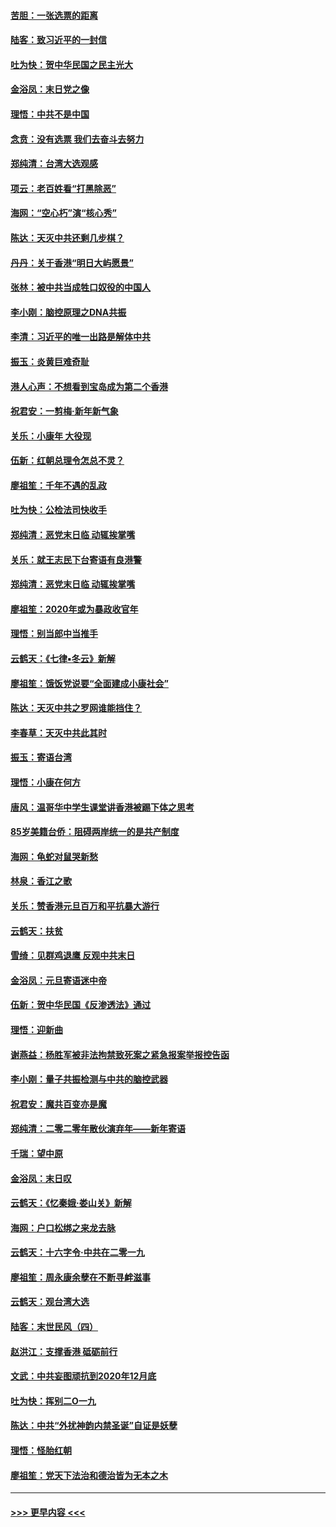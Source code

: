 #### [苦胆：一张选票的距离](../pages/nsc993/n11788914.md?t=01131055) 
#### [陆客：致习近平的一封信](../pages/nsc993/n11788867.md?t=01131055) 
#### [吐为快：贺中华民国之民主光大](../pages/nsc993/n11788618.md?t=01131055) 
#### [金浴凤：末日党之像](../pages/nsc993/n11787475.md?t=01131055) 
#### [理悟：中共不是中国](../pages/nsc993/n11787463.md?t=01131055) 
#### [念贲：没有选票  我们去奋斗去努力](../pages/nsc993/n11787398.md?t=01131055) 
#### [郑纯清：台湾大选观感](../pages/nsc993/n11786210.md?t=01131055) 
#### [项云：老百姓看“打黑除恶”](../pages/nsc993/n11785398.md?t=01131055) 
#### [海网：“空心朽”演“核心秀”](../pages/nsc993/n11783874.md?t=01131055) 
#### [陈达：天灭中共还剩几步棋？](../pages/nsc993/n11783719.md?t=01131055) 
#### [丹丹：关于香港“明日大屿愿景”](../pages/nsc993/n11783273.md?t=01131055) 
#### [张林：被中共当成牲口奴役的中国人](../pages/nsc993/n11782397.md?t=01131055) 
#### [李小刚：脑控原理之DNA共振](../pages/nsc993/n11780962.md?t=01131055) 
#### [李清：习近平的唯一出路是解体中共](../pages/nsc993/n11780866.md?t=01131055) 
#### [振玉：炎黄巨难奇耻](../pages/nsc993/n11779632.md?t=01131055) 
#### [港人心声：不想看到宝岛成为第二个香港](../pages/nsc993/n11778817.md?t=01131055) 
#### [祝君安：一剪梅‧新年新气象](../pages/nsc993/n11776340.md?t=01131055) 
#### [关乐：小康年 大役现](../pages/nsc993/n11774213.md?t=01131055) 
#### [伍新：红朝总理令怎总不灵？](../pages/nsc993/n11770813.md?t=01131055) 
#### [廖祖笙：千年不遇的乱政](../pages/nsc993/n11770373.md?t=01131055) 
#### [吐为快：公检法司快收手](../pages/nsc993/n11770359.md?t=01131055) 
#### [郑纯清：恶党末日临 动辄挨掌嘴](../pages/nsc993/n11769912.md?t=01131055) 
#### [关乐：就王志民下台寄语有良港警](../pages/nsc993/n11769903.md?t=01131055) 
#### [郑纯清：恶党末日临 动辄挨掌嘴](../pages/nsc993/n11769356.md?t=01131055) 
#### [廖祖笙：2020年或为暴政收官年](../pages/nsc993/n11768216.md?t=01131055) 
#### [理悟：别当郎中当推手](../pages/nsc993/n11768243.md?t=01131055) 
#### [云鹤天：《七律▪冬云》新解](../pages/nsc993/n11768204.md?t=01131055) 
#### [廖祖笙：饿饭党说要“全面建成小康社会”](../pages/nsc993/n11767482.md?t=01131055) 
#### [陈达：天灭中共之罗网谁能挡住？](../pages/nsc993/n11767465.md?t=01131055) 
#### [李春草：天灭中共此其时](../pages/nsc993/n11767452.md?t=01131055) 
#### [振玉：寄语台湾](../pages/nsc993/n11767432.md?t=01131055) 
#### [理悟：小康在何方](../pages/nsc993/n11767394.md?t=01131055) 
#### [唐风：温哥华中学生课堂讲香港被踢下体之思考](../pages/nsc993/n11766848.md?t=01131055) 
#### [85岁美籍台侨：阻碍两岸统一的是共产制度](../pages/nsc993/n11765043.md?t=01131055) 
#### [海网：龟蛇对鼠哭新愁](../pages/nsc993/n11764895.md?t=01131055) 
#### [林泉：香江之歌](../pages/nsc993/n11764415.md?t=01131055) 
#### [关乐：赞香港元旦百万和平抗暴大游行](../pages/nsc993/n11764382.md?t=01131055) 
#### [云鹤天：扶贫](../pages/nsc993/n11764245.md?t=01131055) 
#### [雪绮：见群鸡退鹰  反观中共末日](../pages/nsc993/n11762112.md?t=01131055) 
#### [金浴凤：元旦寄语迷中帝](../pages/nsc993/n11761788.md?t=01131055) 
#### [伍新：贺中华民国《反渗透法》通过](../pages/nsc993/n11761994.md?t=01131055) 
#### [理悟：迎新曲](../pages/nsc993/n11761152.md?t=01131055) 
#### [谢燕益：杨胜军被非法拘禁致死案之紧急报案举报控告函](../pages/nsc993/n11756134.md?t=01131055) 
#### [李小刚：量子共振检测与中共的脑控武器](../pages/nsc993/n11754518.md?t=01131055) 
#### [祝君安：魔共百变亦是魔](../pages/nsc993/n11754469.md?t=01131055) 
#### [郑纯清：二零二零年散伙演弃年——新年寄语](../pages/nsc993/n11754195.md?t=01131055) 
#### [千瑞：望中原](../pages/nsc993/n11754159.md?t=01131055) 
#### [金浴凤：末日叹](../pages/nsc993/n11752359.md?t=01131055) 
#### [云鹤天：《忆秦娥‧娄山关》新解](../pages/nsc993/n11752348.md?t=01131055) 
#### [海网：户口松绑之来龙去脉](../pages/nsc993/n11752328.md?t=01131055) 
#### [云鹤天：十六字令‧中共在二零一九](../pages/nsc993/n11752305.md?t=01131055) 
#### [廖祖笙：周永康余孽在不断寻衅滋事](../pages/nsc993/n11751013.md?t=01131055) 
#### [云鹤天：观台湾大选](../pages/nsc993/n11751007.md?t=01131055) 
#### [陆客：末世民风（四）](../pages/nsc993/n11749203.md?t=01131055) 
#### [赵洪江：支撑香港 砥砺前行](../pages/nsc993/n11748482.md?t=01131055) 
#### [文武：中共妄图顽抗到2020年12月底](../pages/nsc993/n11748446.md?t=01131055) 
#### [吐为快：挥别二O一九](../pages/nsc993/n11748411.md?t=01131055) 
#### [陈达：中共“外扰神韵内禁圣诞”自证是妖孽](../pages/nsc993/n11748226.md?t=01131055) 
#### [理悟：怪胎红朝](../pages/nsc993/n11748206.md?t=01131055) 
#### [廖祖笙：党天下法治和德治皆为无本之木](../pages/nsc993/n11748135.md?t=01131055) 

----
#### [ >>> 更早内容 <<< ](../indexes/nsc993-earlier.md)
